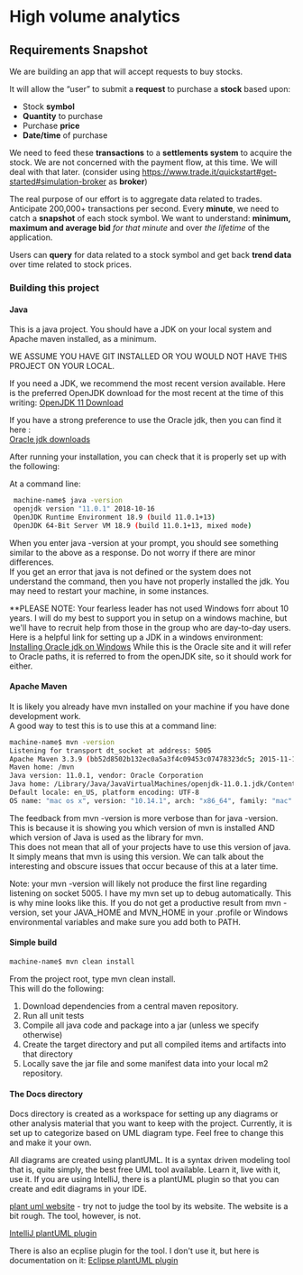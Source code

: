 # High volume analytics 

## Requirements Snapshot

We are building an app that will accept requests to buy stocks.  

It will allow the “user” to submit a <b>request</b> to purchase a <b>stock</b> based upon: 
- Stock <b>symbol</b>
- <b>Quantity</b> to purchase
- Purchase <b>price</b>
- <b>Date/time</b> of purchase

We need to feed these <b>transactions</b> to a <b>settlements system</b> to acquire the stock.  We are not concerned with the payment flow, at this time.  We will deal with that later.  (consider using https://www.trade.it/quickstart#get-started#simulation-broker as <b>broker</b>) 

The real purpose of our effort is to aggregate data related to trades.  Anticipate 200,000+ transactions per second.  Every <b>minute</b>, we need to catch a <b>snapshot</b> of each stock symbol.  We want to understand:  <b>minimum, maximum and average bid</b> <i>for that minute</i> and over <i>the lifetime</i> of the application.

Users can <b>query</b> for data related to a stock symbol and get back <b>trend data</b> over time related to stock prices.

### Building this project

#### Java
This is a java project.  You should have a JDK on your local system and Apache maven installed, as a minimum.  

WE ASSUME YOU HAVE GIT INSTALLED OR YOU WOULD NOT HAVE THIS PROJECT ON YOUR LOCAL.

<p>If you need a JDK, we recommend the most recent version available.  
Here is the preferred OpenJDK download for the most recent at the time of this writing: 
<a href="https://jdk.java.net/11/">OpenJDK 11 Download </a>

If you have a strong preference to use the Oracle jdk, then you can find it here :  
  <a href="https://www.oracle.com/technetwork/java/javase/downloads/jdk11-downloads-5066655.html">Oracle jdk downloads</a>
</p>

After running your installation, you can check that it is properly set up with the following: 

At a command line: 

```bash
 machine-name$ java -version
 openjdk version "11.0.1" 2018-10-16
 OpenJDK Runtime Environment 18.9 (build 11.0.1+13)
 OpenJDK 64-Bit Server VM 18.9 (build 11.0.1+13, mixed mode)
```

When you enter java -version at your prompt, you should see something similar to the above as a response.  Do not worry if there are minor differences.  
If you get an error that java is not defined or the system does not understand the command, then you have not properly installed the jdk.  You may need to restart your machine, in some instances.

**PLEASE NOTE:  Your fearless leader has not used Windows forr about 10 years.  I will do my best to support you in setup on a windows machine, but we'll have to recruit help from those in the group who are day-to-day users.
Here is a helpful link for setting up a JDK in a windows environment: 
<a href="https://docs.oracle.com/en/java/javase/11/install/installation-jdk-microsoft-windows-platforms.html#GUID-C11500A9-252C-46FE-BB17-FC5A9528EAEB">Installing Oracle jdk on Windows</a>
While this is the Oracle site and it will refer to Oracle paths, it is referred to from the openJDK site, so it should work for either.

#### Apache Maven

It is likely you already have mvn installed on your machine if you have done development work.  
A good way to test this is to use this at a command line: 

```bash
machine-name$ mvn -version
Listening for transport dt_socket at address: 5005
Apache Maven 3.3.9 (bb52d8502b132ec0a5a3f4c09453c07478323dc5; 2015-11-10T08:41:47-08:00)
Maven home: /mvn
Java version: 11.0.1, vendor: Oracle Corporation
Java home: /Library/Java/JavaVirtualMachines/openjdk-11.0.1.jdk/Contents/Home
Default locale: en_US, platform encoding: UTF-8
OS name: "mac os x", version: "10.14.1", arch: "x86_64", family: "mac"
```

The feedback from mvn -version is more verbose than for java -version.
This is because it is showing you which version of mvn is installed AND which version of Java is used as the library for mvn.  
This does not mean that all of your projects have to use this version of java.  It simply means that mvn is using this version.  We can talk about the interesting and obscure issues that occur because of this at a later time.

Note:  your mvn -version will likely not produce the first line regarding listening on socket 5005.  I have my mvn set up to debug automatically.  This is why mine looks like this.
If you do not get a productive result from mvn -version, set your JAVA_HOME and MVN_HOME in your .profile or Windows environmental variables and make sure you add both to PATH.

#### Simple build

```bash
machine-name$ mvn clean install
```

From the project root, type mvn clean install.  
This will do the following: 
1.  Download dependencies from a central maven repository.
2.  Run all unit tests
3.  Compile all java code and package into a jar (unless we specify otherwise)
4.  Create the target directory and put all compiled items and artifacts into that directory
5.  Locally save the jar file and some manifest data into your local m2 repository.

#### The Docs directory
Docs directory is created as a workspace for setting up any diagrams or other analysis material that you want to keep with the project.  Currently, it is set up to categorize based on UML diagram type.  Feel free to change this and make it your own.  

All diagrams are created using plantUML.  It is a syntax driven modeling tool that is, quite simply, the best free UML tool available.  Learn it, live with it, use it.  If you are using IntelliJ, there is a plantUML plugin so that you can create and edit diagrams in your IDE.

<a href="http://plantuml.com/">plant uml website</a> - try not to judge the tool by its website.  The website is a bit rough.  The tool, however, is not.

<a href="https://plugins.jetbrains.com/plugin/7017-plantuml-integration">IntelliJ plantUML plugin</a>

There is also an ecplise plugin for the tool.  I don't use it, but here is documentation on it: 
<a href="http://plantuml.com/eclipse">Eclipse plantUML plugin</a>


